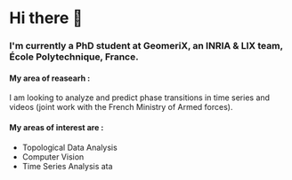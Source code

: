 # Hi there 👋
### I'm currently a __PhD student__ at GeomeriX, an INRIA & LIX team, École Polytechnique, France. 

#### My area of reasearh : 
I am looking to analyze and predict phase transitions in time series and videos (joint work with the French Ministry of Armed forces).

#### My areas of interest are :
- Topological Data Analysis
- Computer Vision
- Time Series Analysis 
ata 
 
<!--
**jumdc/jumdc** is a ✨ _special_ ✨ repository because its `README.md` (this file) appears on your GitHub profile.

Here are some ideas to get you started:

- 🔭 I’m currently working on ...
- 🌱 I’m currently learning ...
- 👯 I’m looking to collaborate on ...
- 🤔 I’m looking for help with ...
- 💬 Ask me about ...
- 📫 How to reach me: ...
- 😄 Pronouns: ...
- ⚡ Fun fact: ...
-->
